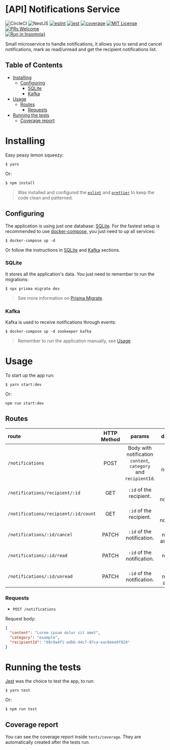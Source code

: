 # [API] Notifications Service
![CircleCI](https://img.shields.io/circleci/build/github/DiegoVictor/notifications-service?style=flat-square&logo=circleci)
![NestJS](https://img.shields.io/badge/nestjs-9.2.1-E0234E?style=flat-square&logo=nestjs)
[![eslint](https://img.shields.io/badge/eslint-8.29.0-4b32c3?style=flat-square&logo=eslint)](https://eslint.org/)
[![jest](https://img.shields.io/badge/jest-28.1.3-brightgreen?style=flat-square&logo=jest)](https://jestjs.io/)
[![coverage](https://img.shields.io/codecov/c/gh/DiegoVictor/notifications-service?logo=codecov&style=flat-square)](https://codecov.io/gh/DiegoVictor/notifications-service)
[![MIT License](https://img.shields.io/badge/license-MIT-green?style=flat-square)](https://github.com/DiegoVictor/notifications-service/blob/main/LICENSE)
[![PRs Welcome](https://img.shields.io/badge/PRs-welcome-brightgreen.svg?style=flat-square)](http://makeapullrequest.com)<br>
[![Run in Insomnia}](https://insomnia.rest/images/run.svg)](https://insomnia.rest/run/?label=Notification%20Service&uri=https%3A%2F%2Fraw.githubusercontent.com%2FDiegoVictor%2Fnotifications-service%2Fmain%2FInsomnia_2022-12-15.json)

Small microservice to handle notifications, it allows you to send and cancel notifications, mark as read/unread and get the recipient notifications list.

## Table of Contents
* [Installing](#installing)
  * [Configuring](#configuring)
    * [SQLite](#sqlite)
    * [Kafka](#kafka)
* [Usage](#usage)
  * [Routes](#routes)
    * [Requests](#requests)
* [Running the tests](#running-the-tests)
  * [Coverage report](#coverage-report)

# Installing
Easy peasy lemon squeezy:
```
$ yarn
```
Or:
```
$ npm install
```
> Was installed and configured the [`eslint`](https://eslint.org/) and [`prettier`](https://prettier.io/) to keep the code clean and patterned.

## Configuring
The application is using just one database: [SQLite](https://www.sqlite.org/index.html). For the fastest setup is recommended to use [docker-compose](https://docs.docker.com/compose/), you just need to up all services:
```
$ docker-compose up -d
```

Or follow the instructions in [SQLite](#sqlite) and [Kafka](#kafka) sections.

### SQLite
It stores all the application's data. You just need to remember to run the migrations:
```
$ npx prisma migrate dev
```
> See more information on [Prisma Migrate](https://www.prisma.io/docs/concepts/components/prisma-migrate).


### Kafka
Kafka is used to receive notifications through events:
```
$ docker-compose up -d zookeeper kafka
```
> Remember to run the application manually, see [Usage](#usage)

# Usage
To start up the app run:
```
$ yarn start:dev
```
Or:
```
npm run start:dev
```

## Routes
|route|HTTP Method|params|description
|:---|:---:|:---:|:---:
|`/notifications`|POST|Body with notification `content`, `category` and `recipientId`.|Create a new notification.
|`/notifications/recipient/:id`|GET|`:id` of the recipient.|Lists recipient notifications.
|`/notifications/recipient/:id/count`|GET|`:id` of the recipient.|Count recipient notifications.
|`/notifications/:id/cancel`|PATCH|`:id` of the notification.|Set notification as canceled.
|`/notifications/:id/read`|PATCH|`:id` of the notification.|Set notification as read.
|`/notifications/:id/unread`|PATCH|`:id` of the notification.|Set notification as unread.

### Requests
* `POST /notifications`

Request body:
```json
{
  "content": "Lorem ipsum dolor sit amet",
  "category": "example",
  "recipientId": "69c9a4f1-adbb-44c7-97ca-eac8eee9f029"
}
```

# Running the tests
[Jest](https://jestjs.io/) was the choice to test the app, to run:
```
$ yarn test
```
Or:
```
$ npm run test
```

## Coverage report
You can see the coverage report inside `tests/coverage`. They are automatically created after the tests run.
